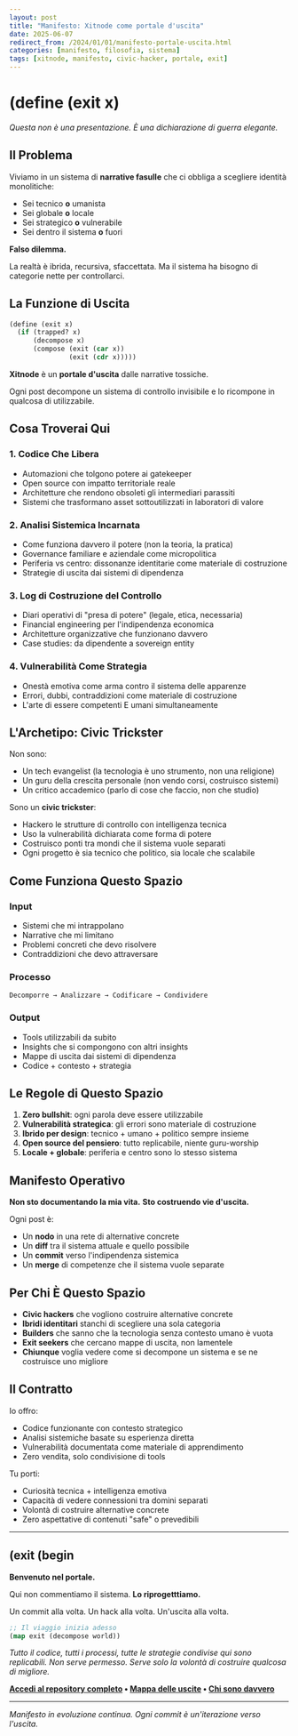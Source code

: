 ```yaml
---
layout: post
title: "Manifesto: Xitnode come portale d'uscita"
date: 2025-06-07
redirect_from: /2024/01/01/manifesto-portale-uscita.html
categories: [manifesto, filosofia, sistema]
tags: [xitnode, manifesto, civic-hacker, portale, exit]
---
```


# (define (exit x)

*Questa non è una presentazione. È una dichiarazione di guerra elegante.*

## Il Problema

Viviamo in un sistema di **narrative fasulle** che ci obbliga a scegliere identità monolitiche:

- Sei tecnico **o** umanista
- Sei globale **o** locale
- Sei strategico **o** vulnerabile
- Sei dentro il sistema **o** fuori

**Falso dilemma.**

La realtà è ibrida, recursiva, sfaccettata. Ma il sistema ha bisogno di categorie nette per controllarci.

## La Funzione di Uscita

```lisp
(define (exit x)
  (if (trapped? x)
      (decompose x)
      (compose (exit (car x))
               (exit (cdr x)))))
```

**Xitnode** è un **portale d'uscita** dalle narrative tossiche.

Ogni post decompone un sistema di controllo invisibile e lo ricompone in qualcosa di utilizzabile.

## Cosa Troverai Qui

### 1. Codice Che Libera
- Automazioni che tolgono potere ai gatekeeper
- Open source con impatto territoriale reale
- Architetture che rendono obsoleti gli intermediari parassiti
- Sistemi che trasformano asset sottoutilizzati in laboratori di valore

### 2. Analisi Sistemica Incarnata
- Come funziona davvero il potere (non la teoria, la pratica)
- Governance familiare e aziendale come micropolitica
- Periferia vs centro: dissonanze identitarie come materiale di costruzione
- Strategie di uscita dai sistemi di dipendenza

### 3. Log di Costruzione del Controllo
- Diari operativi di "presa di potere" (legale, etica, necessaria)
- Financial engineering per l'indipendenza economica
- Architetture organizzative che funzionano davvero
- Case studies: da dipendente a sovereign entity

### 4. Vulnerabilità Come Strategia
- Onestà emotiva come arma contro il sistema delle apparenze
- Errori, dubbi, contraddizioni come materiale di costruzione
- L'arte di essere competenti E umani simultaneamente

## L'Archetipo: Civic Trickster

Non sono:
- Un tech evangelist (la tecnologia è uno strumento, non una religione)
- Un guru della crescita personale (non vendo corsi, costruisco sistemi)
- Un critico accademico (parlo di cose che faccio, non che studio)

Sono un **civic trickster**:
- Hackero le strutture di controllo con intelligenza tecnica
- Uso la vulnerabilità dichiarata come forma di potere
- Costruisco ponti tra mondi che il sistema vuole separati
- Ogni progetto è sia tecnico che politico, sia locale che scalabile

## Come Funziona Questo Spazio

### Input
- Sistemi che mi intrappolano
- Narrative che mi limitano
- Problemi concreti che devo risolvere
- Contraddizioni che devo attraversare

### Processo
```
Decomporre → Analizzare → Codificare → Condividere
```

### Output
- Tools utilizzabili da subito
- Insights che si compongono con altri insights
- Mappe di uscita dai sistemi di dipendenza
- Codice + contesto + strategia

## Le Regole di Questo Spazio

1. **Zero bullshit**: ogni parola deve essere utilizzabile
2. **Vulnerabilità strategica**: gli errori sono materiale di costruzione
3. **Ibrido per design**: tecnico + umano + politico sempre insieme
4. **Open source del pensiero**: tutto replicabile, niente guru-worship
5. **Locale + globale**: periferia e centro sono lo stesso sistema

## Manifesto Operativo

**Non sto documentando la mia vita.**
**Sto costruendo vie d'uscita.**

Ogni post è:
- Un **nodo** in una rete di alternative concrete
- Un **diff** tra il sistema attuale e quello possibile
- Un **commit** verso l'indipendenza sistemica
- Un **merge** di competenze che il sistema vuole separate

## Per Chi È Questo Spazio

- **Civic hackers** che vogliono costruire alternative concrete
- **Ibridi identitari** stanchi di scegliere una sola categoria
- **Builders** che sanno che la tecnologia senza contesto umano è vuota
- **Exit seekers** che cercano mappe di uscita, non lamentele
- **Chiunque** voglia vedere come si decompone un sistema e se ne costruisce uno migliore

## Il Contratto

Io offro:
- Codice funzionante con contesto strategico
- Analisi sistemiche basate su esperienza diretta
- Vulnerabilità documentata come materiale di apprendimento
- Zero vendita, solo condivisione di tools

Tu porti:
- Curiosità tecnica + intelligenza emotiva
- Capacità di vedere connessioni tra domini separati
- Volontà di costruire alternative concrete
- Zero aspettative di contenuti "safe" o prevedibili

---

## (exit (begin

**Benvenuto nel portale.**

Qui non commentiamo il sistema. **Lo riprogetttiamo.**

Un commit alla volta.
Un hack alla volta.
Un'uscita alla volta.

```lisp
;; Il viaggio inizia adesso
(map exit (decompose world))
```

*Tutto il codice, tutti i processi, tutte le strategie condivise qui sono replicabili.*
*Non serve permesso. Serve solo la volontà di costruire qualcosa di migliore.*

**[Accedi al repository completo](https://github.com/xitnode) • [Mappa delle uscite](/archive) • [Chi sono davvero](/about)**

---

*Manifesto in evoluzione continua.*
*Ogni commit è un'iterazione verso l'uscita.*
